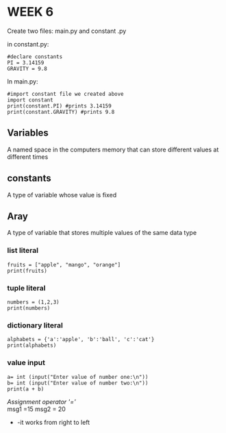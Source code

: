 # WEEK 6
 
Create two files: main.py and constant .py

in constant.py:
```
#declare constants
PI = 3.14159
GRAVITY = 9.8
```

In main.py:
```
#import constant file we created above
import constant
print(constant.PI) #prints 3.14159
print(constant.GRAVITY) #prints 9.8
```

## Variables
A named space in the computers memory that can store different values at different times

## constants
A type of variable whose value is fixed

## Aray 
A type of variable that stores multiple values of the same data type


### list literal
```
fruits = ["apple", "mango", "orange"]
print(fruits)
```

### tuple literal
```
numbers = (1,2,3)
print(numbers)
```
### dictionary literal
```
alphabets = {'a':'apple', 'b':'ball', 'c':'cat'}
print(alphabets)
```

### value input
```
a= int (input("Enter value of number one:\n"))
b= int (input("Enter value of number two:\n"))
print(a + b)

```


*Assignment operator '='*  
msg1 =15
msg2 = 20

- -it works from right to left
